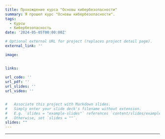 ```yaml
---
title: Прохождение курса "Основы кибербезопасности"
summary: Я прошел курс "Основы кибербезопасности".
tags:
  - Курсы
  - Кибербезопасность
date: '2024-05-05T00:00:00Z'

# Optional external URL for project (replaces project detail page).
external_link: ''

image:
  

links:
  
url_code: ''
url_pdf: ''
url_slides: ''
url_video: ''


#   Associate this project with Markdown slides.
#   Simply enter your slide deck's filename without extension.
#   E.g. `slides = "example-slides"` references `content/slides/example-slides.md`.
#   Otherwise, set `slides = ""`.
slides: ""
---
```

---

